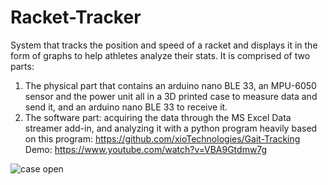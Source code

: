# Racket-Tracker
System that tracks the position and speed of a racket and displays it in the form of graphs to help athletes analyze their stats.
It is comprised of two parts: 
1) The physical part that contains an arduino nano BLE 33, an MPU-6050 sensor and the power unit all in a 3D printed case to measure data and send it, and an arduino nano BLE 33 to receive it.
2) The software part: acquiring the data through the MS Excel Data streamer add-in, and analyzing it with a python program heavily based on this program: https://github.com/xioTechnologies/Gait-Tracking
Demo: https://www.youtube.com/watch?v=VBA9Gtdmw7g


![case open](https://user-images.githubusercontent.com/43016405/209400516-ab35b4e0-95d4-44d3-a67a-c4779fca35ba.jpg)
